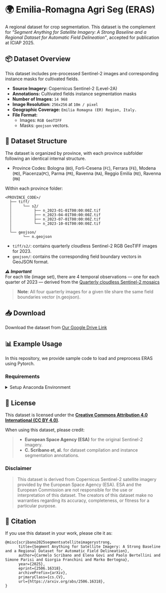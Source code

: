 # 🌍 Emilia-Romagna Agri Seg (ERAS)

A regional dataset for crop segmentation. This dataset is the complement for *"Segment Anything for Satellite Imagery: A Strong Baseline and a Regional Dataset for Automatic Field Delineation"*, accepted for publication at ICIAP 2025.

## 📦 Dataset Overview

This dataset includes pre-processed Sentinel-2 images and corresponding instance masks for cultivated fields.

- **Source Imagery:** Copernicus Sentinel-2 (Level-2A)
- **Annotations:** Cultivated fields instance segmentation masks
- **Number of Images:** `14 968`
- **Image Resolution:** `256x256` at `10m / pixel`
- **Geographic Coverage:** `Emilia Romagna (ER) Region, Italy.`
- **File Format:**  
  - Images: `RGB GeoTIFF`
  - Masks: `geojson` vectors.

## 📁 Dataset Structure
The dataset is organized by province, with each province subfolder following an identical internal structure.

- Province Codes: Bologna (`BO`), Forli-Cesena (`FC`), Ferrara (`FE`), Modena (`MO`), Piacenza(`PC`), Parma (`PR`), Ravenna (`RA`), Reggio Emilia (`RE`), Ravenna (`RN`)

Within each province folder:
```
<PROVINCE_CODE>/
  ├── tiff/
  │     └── s2/
  │          ├── n_2023-01-01T00:00:00Z.tif
  │          ├── n_2023-04-01T00:00:00Z.tif
  │          ├── n_2023-07-01T00:00:00Z.tif
  │          └── n_2023-10-01T00:00:00Z.tif
  │
  └── geojson/
        └── n.geojson

```

- `tiff/s2/`: contains quarterly cloudless Sentinel-2 RGB GeoTIFF images for 2023.
- `geojson/`: contains the corresponding field boundary vectors in GeoJSON format.

***⚠️ Important***\
For each tile (image set), there are 4 temporal observations — one for each quarter of 2023 — derived from the [Quarterly cloudless Sentinel-2 mosaics](https://dataspace.copernicus.eu/news/2023-11-28-quarterly-cloudless-sentinel-2-mosaics-available-data-collections-and-copernicus) 

> **Note**: All four quarterly images for a given tile share the same field boundaries vector (n.geojson).

## 📥 Download

Download the dataset from [Our Google Drive Link](https://drive.google.com/file/d/1ti4n2FkpvntDF2h9tvwXK74tYsVdhNx0/view?usp=drive_link)

## 📊 Example Usage

In this repository, we provide sample code to load and preprocess ERAS using Pytorch.

### Requirements

<details>
<summary>Setup Anaconda Environment</summary>
  
```
conda create -n eras python=3.10
conda activate eras
conda install pytorch torchvision torchaudio pytorch-cuda=11.8 -c pytorch -c nvidia # 2,4,1
pip install albumentations
pip install opencv-python
pip install rioxarray
conda install -c conda-forge xarray dask netCDF4 bottleneck h5py
pip install geopandas
pip install shapely
pip install matplotlib
```
</details>



## 📜 License

This dataset is licensed under the **[Creative Commons Attribution 4.0 International (CC BY 4.0)](https://creativecommons.org/licenses/by/4.0/)**.

When using this dataset, please credit:
> - **European Space Agency (ESA)** for the original Sentinel-2 imagery.
> - **C. Scribano et, al.** for dataset compilation and instance segmentation annotations.


###  Disclaimer

> This dataset is derived from Copernicus Sentinel-2 satellite imagery provided by the European Space Agency (ESA). ESA and the European Commission are not responsible for the use or interpretation of this dataset. The creators of this dataset make no warranties regarding its accuracy, completeness, or fitness for a particular purpose.

## 🤝 Citation

If you use this dataset in your work, please cite it as:
```
@misc{scribano2025segmentsatelliteimagerystrong,
      title={Segment Anything for Satellite Imagery: A Strong Baseline and a Regional Dataset for Automatic Field Delineation}, 
      author={Carmelo Scribano and Elena Govi and Paolo Bertellini and Simone Parisi and Giorgia Franchini and Marko Bertogna},
      year={2025},
      eprint={2506.16318},
      archivePrefix={arXiv},
      primaryClass={cs.CV},
      url={https://arxiv.org/abs/2506.16318}, 
}
```
